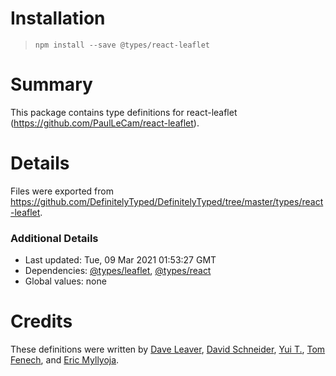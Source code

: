 # Installation
> `npm install --save @types/react-leaflet`

# Summary
This package contains type definitions for react-leaflet (https://github.com/PaulLeCam/react-leaflet).

# Details
Files were exported from https://github.com/DefinitelyTyped/DefinitelyTyped/tree/master/types/react-leaflet.

### Additional Details
 * Last updated: Tue, 09 Mar 2021 01:53:27 GMT
 * Dependencies: [@types/leaflet](https://npmjs.com/package/@types/leaflet), [@types/react](https://npmjs.com/package/@types/react)
 * Global values: none

# Credits
These definitions were written by [Dave Leaver](https://github.com/danzel), [David Schneider](https://github.com/davschne), [Yui T.](https://github.com/yuit), [Tom Fenech](https://github.com/fenech), and [Eric Myllyoja](https://github.com/MasterEric).
